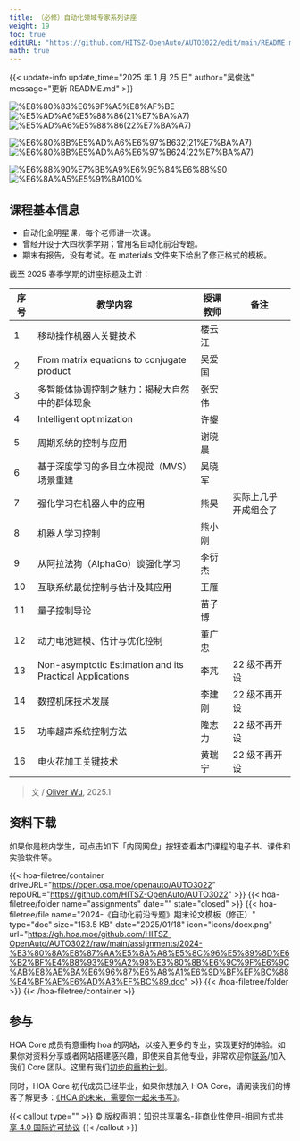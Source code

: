 ```yaml
---
title: （必修）自动化领域专家系列讲座
weight: 19
toc: true
editURL: "https://github.com/HITSZ-OpenAuto/AUTO3022/edit/main/README.md"
math: true
---
```


{{< update-info update_time="2025 年 1 月 25 日" author="吴俊达" message="更新 README.md" >}}


<div class="img-div hx-mt-4 hx-flex-row hx-justify-start hx-items-center">

![%E8%80%83%E6%9F%A5%E8%AF%BE](https://img.shields.io/badge/%E8%80%83%E6%9F%A5%E8%AF%BE-green)
![%E5%AD%A6%E5%88%86(21%E7%BA%A7)](https://img.shields.io/badge/%E5%AD%A6%E5%88%86(21%E7%BA%A7)-2-moccasin)
![%E5%AD%A6%E5%88%86(22%E7%BA%A7)](https://img.shields.io/badge/%E5%AD%A6%E5%88%86(22%E7%BA%A7)-1.5-moccasin)

![%E6%80%BB%E5%AD%A6%E6%97%B632(21%E7%BA%A7)](https://img.shields.io/badge/%E6%80%BB%E5%AD%A6%E6%97%B6(21%E7%BA%A7)-32-gold)
![%E6%80%BB%E5%AD%A6%E6%97%B624(22%E7%BA%A7)](https://img.shields.io/badge/%E6%80%BB%E5%AD%A6%E6%97%B6(22%E7%BA%A7)-24-gold)

![%E6%88%90%E7%BB%A9%E6%9E%84%E6%88%90](https://img.shields.io/badge/%E6%88%90%E7%BB%A9%E6%9E%84%E6%88%90-gold)
![%E6%8A%A5%E5%91%8A100%](https://img.shields.io/badge/%E6%8A%A5%E5%91%8A-100%25-wheat)


</div>

## 课程基本信息

- 自动化全明星课，每个老师讲一次课。
- 曾经开设于大四秋季学期；曾用名自动化前沿专题。
- 期末有报告，没有考试。在 materials 文件夹下给出了修正格式的模板。

截至 2025 春季学期的讲座标题及主讲：

| **序号** | **教学内容**                                             | 授课教师 | 备注                 |
| -------- | -------------------------------------------------------- | -------- | -------------------- |
| 1        | 移动操作机器人关键技术                                   | 楼云江   |                      |
| 2        | From matrix equations to conjugate product               | 吴爱国   |                      |
| 3        | 多智能体协调控制之魅力：揭秘大自然中的群体现象           | 张宏伟   |                      |
| 4        | Intelligent optimization                                 | 许鋆     |                      |
| 5        | 周期系统的控制与应用                                     | 谢晓晨   |                      |
| 6        | 基于深度学习的多目立体视觉（MVS）场景重建                | 吴晓军   |                      |
| 7        | 强化学习在机器人中的应用                                 | 熊昊     | 实际上几乎开成组会了 |
| 8        | 机器人学习控制                                           | 熊小刚   |                      |
| 9        | 从阿拉法狗（AlphaGo）谈强化学习                          | 李衍杰   |                      |
| 10       | 互联系统最优控制与估计及其应用                           | 王雁     |                      |
| 11       | 量子控制导论                                             | 苗子博   |                      |
| 12       | 动力电池建模、估计与优化控制                             | 董广忠   |                      |
| 13       | Non-asymptotic Estimation and its Practical Applications | 李芃     | 22 级不再开设        |
| 14       | 数控机床技术发展                                         | 李建刚   | 22 级不再开设        |
| 15       | 功率超声系统控制方法                                     | 隆志力   | 22 级不再开设        |
| 16       | 电火花加工关键技术                                       | 黄瑞宁   | 22 级不再开设        |

> 文 / [Oliver Wu](https://www.github.com/OliverWu515), 2025.1

## 资料下载

如果你是校内学生，可点击如下「内网网盘」按钮查看本门课程的电子书、课件和实验软件等。

{{< hoa-filetree/container driveURL="https://open.osa.moe/openauto/AUTO3022" repoURL="https://github.com/HITSZ-OpenAuto/AUTO3022" >}}
  {{< hoa-filetree/folder name="assignments" date="" state="closed" >}}
    {{< hoa-filetree/file name="2024-《自动化前沿专题》期末论文模板（修正）" type="doc" size="153.5 KB" date="2025/01/18" icon="icons/docx.png" url="https://gh.hoa.moe/github.com/HITSZ-OpenAuto/AUTO3022/raw/main/assignments/2024-%E3%80%8A%E8%87%AA%E5%8A%A8%E5%8C%96%E5%89%8D%E6%B2%BF%E4%B8%93%E9%A2%98%E3%80%8B%E6%9C%9F%E6%9C%AB%E8%AE%BA%E6%96%87%E6%A8%A1%E6%9D%BF%EF%BC%88%E4%BF%AE%E6%AD%A3%EF%BC%89.doc" >}}
  {{< /hoa-filetree/folder >}}
{{< /hoa-filetree/container >}}

## 参与

HOA Core 成员有意重构 hoa 的网站，以接入更多的专业，实现更好的体验。如果你对资料分享或者网站搭建感兴趣，即使来自其他专业，非常欢迎你[联系](mailto:hi@hoa.moe)/加入我们 Core 团队。这里有我们[初步的重构计划](https://historical-mousepad-286.notion.site/HOA-1f71751ad5fe80978c70d9e32330d7e6)。

同时，HOA Core 初代成员已经毕业，如果你想加入 HOA Core，请阅读我们的博客了解更多：[《HOA 的未来，需要你一起来书写》](https://hoa.moe/news/future-of-hoa)。

{{< callout type="" >}}
  © 版权声明：[知识共享署名-非商业性使用-相同方式共享 4.0 国际许可协议](https://creativecommons.org/licenses/by-nc-sa/4.0/)
{{< /callout >}}

